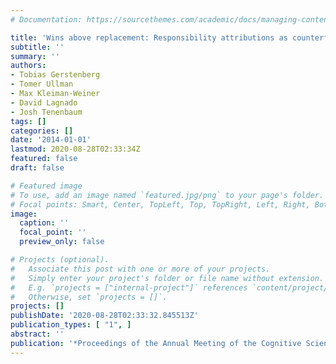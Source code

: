 ```yaml
---
# Documentation: https://sourcethemes.com/academic/docs/managing-content/

title: 'Wins above replacement: Responsibility attributions as counterfactual replacements'
subtitle: ''
summary: ''
authors:
- Tobias Gerstenberg
- Tomer Ullman
- Max Kleiman-Weiner
- David Lagnado
- Josh Tenenbaum
tags: []
categories: []
date: '2014-01-01'
lastmod: 2020-08-28T02:33:34Z
featured: false
draft: false

# Featured image
# To use, add an image named `featured.jpg/png` to your page's folder.
# Focal points: Smart, Center, TopLeft, Top, TopRight, Left, Right, BottomLeft, Bottom, BottomRight.
image:
  caption: ''
  focal_point: ''
  preview_only: false

# Projects (optional).
#   Associate this post with one or more of your projects.
#   Simply enter your project's folder or file name without extension.
#   E.g. `projects = ["internal-project"]` references `content/project/deep-learning/index.md`.
#   Otherwise, set `projects = []`.
projects: []
publishDate: '2020-08-28T02:33:32.845513Z'
publication_types: [ "1", ]
abstract: ''
publication: '*Proceedings of the Annual Meeting of the Cognitive Science Society*'
---
```

